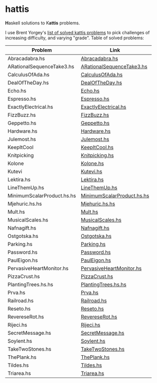 # hattis

**H**askell solutions to K**attis** problems.

I use Brent Yorgey's [list of solved kattis problems](http://ozark.hendrix.edu/~yorgey/kattis.html) to pick challenges of increasing difficulty, and varying "grade".
Table of solved problems:

| Problem                    | Link                                                           |
|----------------------------|----------------------------------------------------------------|
| Abracadabra.hs             | [Abracadabra.hs](./src/Abracadabra.hs)                         |
| ARationalSequenceTake3.hs  | [ARationalSequenceTake3.hs](./src/ARationalSequenceTake3.hs)   |
| CalculusOfAda.hs           | [CalculusOfAda.hs](./src/CalculusOfAda.hs)                     |
| DealOfTheDay.hs            | [DealOfTheDay.hs](./src/DealOfTheDay.hs)                       |
| Echo.hs                    | [Echo.hs](./src/Echo.hs)                                       |
| Espresso.hs                | [Espresso.hs](./src/Espresso.hs)                               |
| ExactlyElectrical.hs       | [ExactlyElectrical.hs](./src/ExactlyElectrical.hs)             |
| FizzBuzz.hs                | [FizzBuzz.hs](./src/FizzBuzz.hs)                               |
| Geppetto.hs                | [Geppetto.hs](./src/Geppetto.hs)                               |
| Hardware.hs                | [Hardware.hs](./src/Hardware.hs)                               |
| Julemost.hs                | [Julemost.hs](./src/Julemost.hs)                               |
| KeepItCool                 | [KeepItCool.hs](./src/KeepItCool.hs)                           |
| Knitpicking                | [Knitpicking.hs](./src/Knitpicking.hs)                         |
| Kolone                     | [Kolone.hs](./src/Kolone.hs)                                   |
| Kutevi                     | [Kutevi.hs](./src/Kutevi.hs)                                   |
| Lektira.hs                 | [Lektira.hs](./src/Lektira.hs)                                 |
| LineThemUp.hs              | [LineThemUp.hs](./src/LineThemUp.hs)                           |
| MinimumScalarProduct.hs.hs | [MinimumScalarProduct.hs.hs](./src/MinimumScalarProduct.hs.hs) |
| Mjehuric.hs.hs             | [Mjehuric.hs.hs](./src/Mjehuric.hs.hs)                         |
| Mult.hs                    | [Mult.hs](./src/Mult.hs)                                       |
| MusicalScales.hs           | [MusicalScales.hs](./src/MusicalScales.hs)                     |
| Nafnagift.hs               | [Nafnagift.hs](./src/Nafnagift.hs)                             |
| Ostgotska.hs               | [Ostgotska.hs](./src/Ostgotska.hs)                             |
| Parking.hs                 | [Parking.hs](./src/Parking.hs)                                 |
| Password.hs                | [Password.hs](./src/Password.hs)                               |
| PaulEigon.hs               | [PaulEigon.hs](./src/PaulEigon.hs)                             |
| PervasiveHeartMonitor.hs               | [PervasiveHeartMonitor.hs](./src/PervasiveHeartMonitor.hs)                             |
| PizzaCrust.hs              | [PizzaCrust.hs](./src/PizzaCrust.hs)                           |
| PlantingTrees.hs.hs              | [PlantingTrees.hs.hs](./src/PlantingTrees.hs.hs)                           |
| Prva.hs                    | [Prva.hs](./src/Prva.hs)                                       |
| Railroad.hs                | [Railroad.hs](./src/Railroad.hs)                               |
| Reseto.hs                  | [Reseto.hs](./src/Reseto.hs)                                   |
| RevereseRot.hs             | [RevereseRot.hs](./src/RevereseRot.hs)                         |
| Rijeci.hs                  | [Rijeci.hs](./src/Rijeci.hs)                                   |
| SecretMessage.hs           | [SecretMessage.hs](./src/SecretMessage.hs)                     |
| Soylent.hs                 | [Soylent.hs](./src/Soylent.hs)                                 |
| TakeTwoStones.hs           | [TakeTwoStones.hs](./src/TakeTwoStones.hs)                     |
| ThePlank.hs                | [ThePlank.hs](./src/ThePlank.hs)                               |
| Tildes.hs                  | [Tildes.hs](./src/Tildes.hs)                                   |
| Triarea.hs                 | [Triarea.hs](./src/Triarea.hs)                                 |
